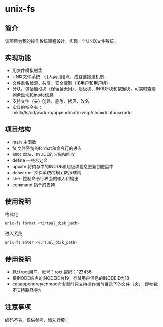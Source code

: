 # unix-fs
## 简介
该项目为我的操作系统课程设计，实现一个UNIX文件系统。
## 实现功能
* 用文件模拟磁盘
* UNIX文件系统，引入索引结点、成组链接法机制
* 文件重名检测、共享、安全控制（多用户和用户组）
* 分块，包括启动块（保留但无用）、超级块、INODE块和数据块，可实时查看剩余盘块和inode信息
* 支持文件（夹）创建、删除、拷贝、改名
* 实现的指令有：mkdir/ls/cd/pwd/rm/append/cat/mv/cp/chmod/infouseradd
## 项目结构
* main 主函数
* fs 文件系统的format和命令行的进入
* alloc 盘块、INODE的分配和回收
* define 一些宏定义
* update 将内存中的INODE和超级块信息更新到磁盘中
* datastruct 文件系统的相关数据结构
* shell 控制命令行界面的输入和输出
* command 指令的支持
## 使用说明

格式化

```bash
unix-fs format <virtual_disk_path>
```

进入系统

```bash
unix-fs enter <virtual_disk_path>
```

## 使用说明

* 默认root用户，账号：root 密码：123456
* 根INODE结点的INODEID为19，存储用户信息的INODEID为18
* cat/append/cp/chmod命令暂时只支持操作当前目录下的文件（夹），即参数不支持路径寻址
## 注意事项
编码不易，仅供参考，请勿抄袭！
